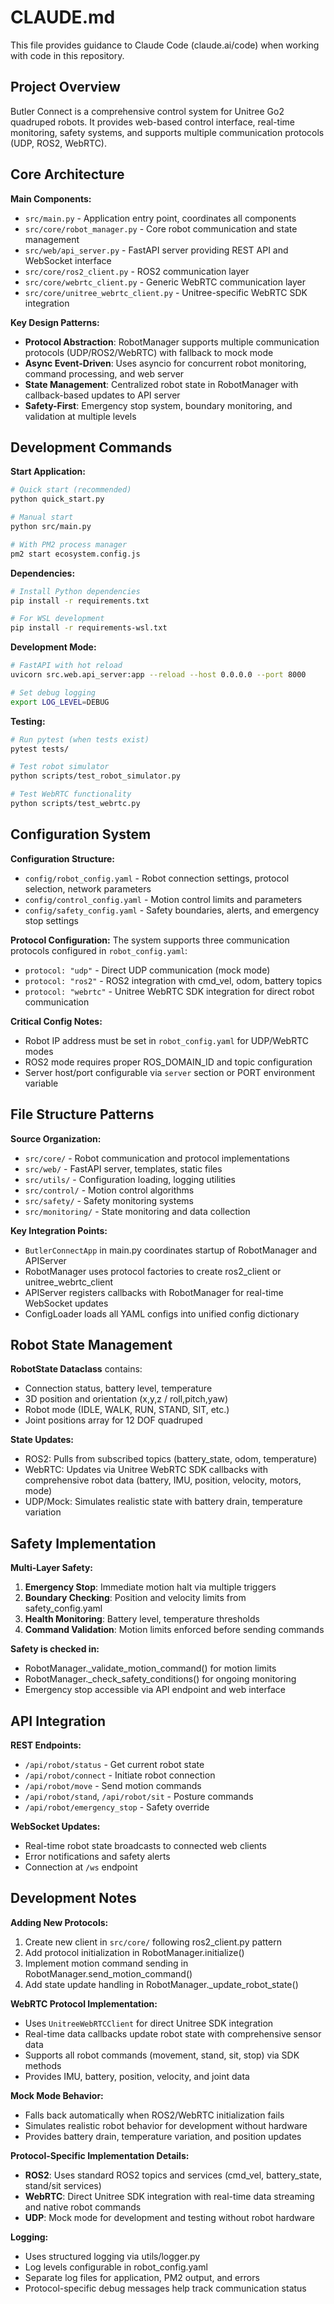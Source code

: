 # CLAUDE.md

This file provides guidance to Claude Code (claude.ai/code) when working with code in this repository.

## Project Overview

Butler Connect is a comprehensive control system for Unitree Go2 quadruped robots. It provides web-based control interface, real-time monitoring, safety systems, and supports multiple communication protocols (UDP, ROS2, WebRTC).

## Core Architecture

**Main Components:**
- `src/main.py` - Application entry point, coordinates all components
- `src/core/robot_manager.py` - Core robot communication and state management
- `src/web/api_server.py` - FastAPI server providing REST API and WebSocket interface
- `src/core/ros2_client.py` - ROS2 communication layer
- `src/core/webrtc_client.py` - Generic WebRTC communication layer
- `src/core/unitree_webrtc_client.py` - Unitree-specific WebRTC SDK integration

**Key Design Patterns:**
- **Protocol Abstraction**: RobotManager supports multiple communication protocols (UDP/ROS2/WebRTC) with fallback to mock mode
- **Async Event-Driven**: Uses asyncio for concurrent robot monitoring, command processing, and web server
- **State Management**: Centralized robot state in RobotManager with callback-based updates to API server
- **Safety-First**: Emergency stop system, boundary monitoring, and validation at multiple levels

## Development Commands

**Start Application:**
```bash
# Quick start (recommended)
python quick_start.py

# Manual start
python src/main.py

# With PM2 process manager
pm2 start ecosystem.config.js
```

**Dependencies:**
```bash
# Install Python dependencies
pip install -r requirements.txt

# For WSL development
pip install -r requirements-wsl.txt
```

**Development Mode:**
```bash
# FastAPI with hot reload
uvicorn src.web.api_server:app --reload --host 0.0.0.0 --port 8000

# Set debug logging
export LOG_LEVEL=DEBUG
```

**Testing:**
```bash
# Run pytest (when tests exist)
pytest tests/

# Test robot simulator
python scripts/test_robot_simulator.py

# Test WebRTC functionality
python scripts/test_webrtc.py
```

## Configuration System

**Configuration Structure:**
- `config/robot_config.yaml` - Robot connection settings, protocol selection, network parameters
- `config/control_config.yaml` - Motion control limits and parameters  
- `config/safety_config.yaml` - Safety boundaries, alerts, and emergency stop settings

**Protocol Configuration:**
The system supports three communication protocols configured in `robot_config.yaml`:
- `protocol: "udp"` - Direct UDP communication (mock mode)
- `protocol: "ros2"` - ROS2 integration with cmd_vel, odom, battery topics
- `protocol: "webrtc"` - Unitree WebRTC SDK integration for direct robot communication

**Critical Config Notes:**
- Robot IP address must be set in `robot_config.yaml` for UDP/WebRTC modes
- ROS2 mode requires proper ROS_DOMAIN_ID and topic configuration
- Server host/port configurable via `server` section or PORT environment variable

## File Structure Patterns

**Source Organization:**
- `src/core/` - Robot communication and protocol implementations
- `src/web/` - FastAPI server, templates, static files
- `src/utils/` - Configuration loading, logging utilities
- `src/control/` - Motion control algorithms
- `src/safety/` - Safety monitoring systems
- `src/monitoring/` - State monitoring and data collection

**Key Integration Points:**
- `ButlerConnectApp` in main.py coordinates startup of RobotManager and APIServer
- RobotManager uses protocol factories to create ros2_client or unitree_webrtc_client
- APIServer registers callbacks with RobotManager for real-time WebSocket updates
- ConfigLoader loads all YAML configs into unified config dictionary

## Robot State Management

**RobotState Dataclass** contains:
- Connection status, battery level, temperature
- 3D position and orientation (x,y,z / roll,pitch,yaw)
- Robot mode (IDLE, WALK, RUN, STAND, SIT, etc.)
- Joint positions array for 12 DOF quadruped

**State Updates:**
- ROS2: Pulls from subscribed topics (battery_state, odom, temperature)
- WebRTC: Updates via Unitree WebRTC SDK callbacks with comprehensive robot data (battery, IMU, position, velocity, motors, mode)
- UDP/Mock: Simulates realistic state with battery drain, temperature variation

## Safety Implementation

**Multi-Layer Safety:**
1. **Emergency Stop**: Immediate motion halt via multiple triggers
2. **Boundary Checking**: Position and velocity limits from safety_config.yaml
3. **Health Monitoring**: Battery level, temperature thresholds
4. **Command Validation**: Motion limits enforced before sending commands

**Safety is checked in:**
- RobotManager._validate_motion_command() for motion limits
- RobotManager._check_safety_conditions() for ongoing monitoring
- Emergency stop accessible via API endpoint and web interface

## API Integration

**REST Endpoints:**
- `/api/robot/status` - Get current robot state
- `/api/robot/connect` - Initiate robot connection
- `/api/robot/move` - Send motion commands
- `/api/robot/stand`, `/api/robot/sit` - Posture commands
- `/api/robot/emergency_stop` - Safety override

**WebSocket Updates:**
- Real-time robot state broadcasts to connected web clients
- Error notifications and safety alerts
- Connection at `/ws` endpoint

## Development Notes

**Adding New Protocols:**
1. Create new client in `src/core/` following ros2_client.py pattern
2. Add protocol initialization in RobotManager.initialize()
3. Implement motion command sending in RobotManager.send_motion_command()
4. Add state update handling in RobotManager._update_robot_state()

**WebRTC Protocol Implementation:**
- Uses `UnitreeWebRTCClient` for direct Unitree SDK integration
- Real-time data callbacks update robot state with comprehensive sensor data
- Supports all robot commands (movement, stand, sit, stop) via SDK methods
- Provides IMU, battery, position, velocity, and joint data

**Mock Mode Behavior:**
- Falls back automatically when ROS2/WebRTC initialization fails
- Simulates realistic robot behavior for development without hardware
- Provides battery drain, temperature variation, and position updates

**Protocol-Specific Implementation Details:**
- **ROS2**: Uses standard ROS2 topics and services (cmd_vel, battery_state, stand/sit services)
- **WebRTC**: Direct Unitree SDK integration with real-time data streaming and native robot commands
- **UDP**: Mock mode for development and testing without robot hardware

**Logging:**
- Uses structured logging via utils/logger.py
- Log levels configurable in robot_config.yaml
- Separate log files for application, PM2 output, and errors
- Protocol-specific debug messages help track communication status